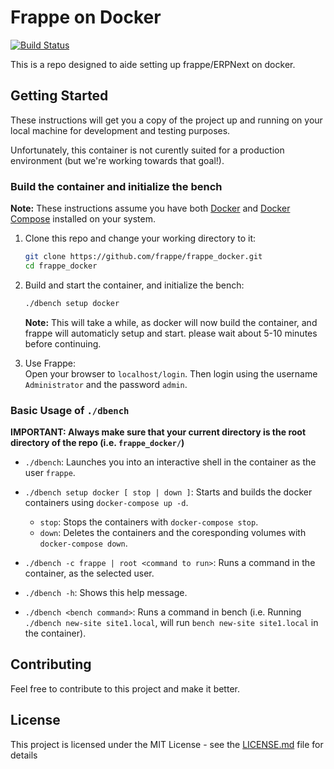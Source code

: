 # Frappe on Docker

[![Build Status](https://travis-ci.com/frappe/frappe_docker.svg)](https://travis-ci.com/frappe/frappe_docker)

This is a repo designed to aide setting up frappe/ERPNext on docker.

## Getting Started

These instructions will get you a copy of the project up and running on your local machine for development and testing purposes.

Unfortunately, this container is not curently suited for a production environment (but we're working towards that goal!).

### Build the container and initialize the bench

**Note:** These instructions assume you have both [Docker](https://docs.docker.com/engine/installation) and [Docker Compose](https://docs.docker.com/compose/install/) installed on your system.

1. Clone this repo and change your working directory to it:

    ```bash
    git clone https://github.com/frappe/frappe_docker.git
    cd frappe_docker
    ```

2. Build and start the container, and initialize the bench:

    ```bash
    ./dbench setup docker
    ```

    **Note:** This will take a while, as docker will now build the container, and frappe will automaticly setup and start. please wait about 5-10 minutes before continuing.

3. Use Frappe:  
    Open your browser to `localhost/login`. Then login using the username `Administrator` and the password `admin`.

### Basic Usage of `./dbench`

**IMPORTANT: Always make sure that your current directory is the root directory of the repo (i.e. `frappe_docker/`)**

- `./dbench`: Launches you into an interactive shell in the container as the user `frappe`.

- `./dbench setup docker [ stop | down ]`: Starts and builds the docker containers using `docker-compose up -d`.
  - `stop`: Stops the containers with `docker-compose stop`.
  - `down`: Deletes the containers and the coresponding volumes with `docker-compose down`.


- `./dbench -c frappe | root <command to run>`: Runs a command in the container, as the selected user.

- `./dbench -h`: Shows this help message.

- `./dbench <bench command>`: Runs a command in bench (i.e. Running `./dbench new-site site1.local`, will run `bench new-site site1.local` in the container).


## Contributing

Feel free to contribute to this project and make it better.

## License

This project is licensed under the MIT License - see the [LICENSE.md](LICENSE.md) file for details
